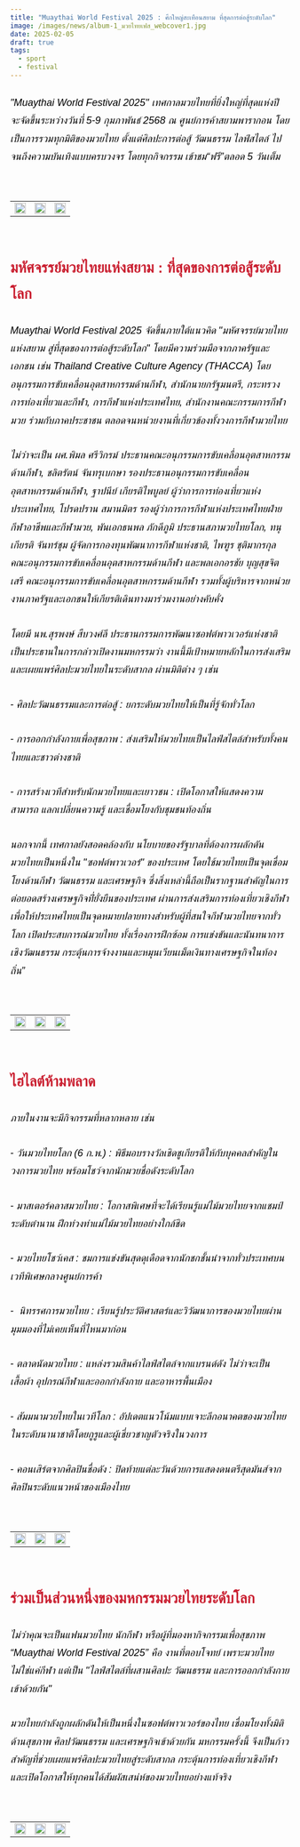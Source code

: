 ```yaml
---
title: "Muaythai World Festival 2025 : ศึกใหญ่สะเทือนสยาม ที่สุดการต่อสู้ระดับโลก"
image: /images/news/album-1_มวยไทยเฟส_webcover1.jpg
date: 2025-02-05
draft: true
tags:
  - sport
  - festival
---
```

<style>
    body {
        color: black;
    }

    h3 {
        color: #ca2031;
        font-family: "IBM Plex Sans Thai", sans-serif;
        font-weight: bold;
        font-size: 26px;
        line-height: 1.8;
    }

    h4 {
        color: black;
        font-family: "IBM Plex Sans Thai", sans-serif;
        font-weight: bold;
        font-size: 20px;
        line-height: 1.8;
    }

h5 {
        color: black;
        font-family: "sarabun", sans-serif;
        font-weight: lighter;
        font-size: 18px;
        line-height: 1.8;
    }
</style>

##### "Muaythai World Festival 2025" เทศกาลมวยไทยที่ยิ่งใหญ่ที่สุดแห่งปี จะจัดขึ้นระหว่างวันที่ 5-9 กุมภาพันธ์ 2568 ณ ศูนย์การค้าสยามพารากอน โดยเป็นการรวมทุกมิติของมวยไทย ตั้งแต่ศิลปะการต่อสู้ วัฒนธรรม ไลฟ์สไตล์ ไปจนถึงความบันเทิงแบบครบวงจร โดยทุกกิจกรรม เข้าชม“ฟรี”ตลอด 5 วันเต็ม

<p><br></p>
<table style="width: 100%; border-collapse: collapse; border: 0px solid rgb(255, 255, 255);">
    <tbody>
        <tr>
            <td style="width: 33.3333%; border: 0px solid rgb(255, 255, 255);"><img src="/images/album-1_-มวยไทยเฟส_x_2.jpg" style="width: 100%;object-fit;"><br></td>
            <td style="width: 33.3333%; border: 0px solid rgb(255, 255, 255);"><img src="/images/album-1_-มวยไทยเฟส_x_3.jpg" style="width: 100%;object-fit;"><br></td>
            <td style="width: 33.3333%; border: 0px solid rgb(255, 255, 255);"><img src="/images/album-1_-มวยไทยเฟส_x_5.jpg" style="width: 100%;object-fit;"><br></td>
        </tr> </tr>
    </tbody>
</table>

<p><br></p>

### **มหัศจรรย์มวยไทยแห่งสยาม : ที่สุดของการต่อสู้ระดับโลก**

##### Muaythai World Festival 2025 จัดขึ้นภายใต้แนวคิด "มหัศจรรย์มวยไทยแห่งสยาม สู่ที่สุดของการต่อสู้ระดับโลก" โดยมีความร่วมมือจากภาครัฐและเอกชน เช่น Thailand Creative Culture Agency (THACCA) โดยอนุกรรมการขับเคลื่อนอุตสาหกรรมด้านกีฬา, สำนักนายกรัฐมนตรี, กระทรวงการท่องเที่ยวและกีฬา, การกีฬาแห่งประเทศไทย, สำนักงานคณะกรรมการกีฬามวย ร่วมกับภาคประชาชน ตลอดจนหน่วยงานที่เกี่ยวข้องทั้งวงการกีฬามวยไทย

##### ไม่ว่าจะเป็น ผศ.พิมล ศรีวิกรม์ ประธานคณะอนุกรรมการขับเคลื่อนอุตสาหกรรมด้านกีฬา, ชลิตรัตน์ จันทรุเบกษา รองประธานอนุกรรมการขับเคลื่อนอุตสาหกรรมด้านกีฬา, ฐาปนีย์ เกียรติไพบูลย์ ผู้ว่าการการท่องเที่ยวแห่งประเทศไทย, โปรดปราน สมานมิตร รองผู้ว่าการการกีฬาแห่งประเทศไทยฝ่ายกีฬาอาชีพและกีฬามวย, พันเอกธนพล ภักดีภูมิ ประธานสภามวยไทยโลก, ทนุเกียรติ จันทร์ชุม ผู้จัดการกองทุนพัฒนาการกีฬาแห่งชาติ, ไพฑูร ชุติมากรกุล คณะอนุกรรมการขับเคลื่อนอุตสาหกรรมด้านกีฬา และพลเอกอรชัย บุญสุขจิตเสรี คณะอนุกรรมการขับเคลื่อนอุตสาหกรรมด้านกีฬา รวมทั้งผู้บริหารจากหน่วยงานภาครัฐและเอกชนให้เกียรติเดินทางมาร่วมงานอย่างคับคั่ง

##### โดยมี นพ.สุรพงษ์ สืบวงศ์ลี ประธานกรรมการพัฒนาซอฟต์พาวเวอร์แห่งชาติ เป็นประธานในการกล่าวเปิดงานมหกรรมว่า งานนี้มีเป้าหมายหลักในการส่งเสริมและเผยแพร่ศิลปะมวยไทยในระดับสากล ผ่านมิติต่าง ๆ เช่น

##### \- ศิลปะวัฒนธรรมและการต่อสู้ : ยกระดับมวยไทยให้เป็นที่รู้จักทั่วโลก

##### \- การออกกำลังกายเพื่อสุขภาพ : ส่งเสริมให้มวยไทยเป็นไลฟ์สไตล์สำหรับทั้งคนไทยและชาวต่างชาติ

##### \- การสร้างเวทีสำหรับนักมวยไทยและเยาวชน : เปิดโอกาสให้แสดงความสามารถ แลกเปลี่ยนความรู้ และเชื่อมโยงกับชุมชนท้องถิ่น

##### นอกจากนี้ เทศกาลยังสอดคล้องกับ นโยบายของรัฐบาลที่ต้องการผลักดันมวยไทยเป็นหนึ่งใน "ซอฟต์พาวเวอร์" ของประเทศ โดยใช้มวยไทยเป็นจุดเชื่อมโยงด้านกีฬา วัฒนธรรม และเศรษฐกิจ ซึ่งสิ่งเหล่านี้ถือเป็นรากฐานสำคัญในการต่อยอดสร้างเศรษฐกิจที่่ยั่งยืนของประเทศ ผ่านการส่งเสริมการท่องเที่ยวเชิงกีฬา เพื่อให้ประเทศไทยเป็นจุดหมายปลายทางสำหรับผู้ที่สนใจกีฬามวยไทยจากทั่วโลก เปิดประสบการณ์มวยไทย ทั้งเรื่องการฝึกซ้อม การแข่งขันและนันทนาการเชิงวัฒนธรรม กระตุ้นการจ้างงานและหมุนเวียนเม็ดเงินทางเศรษฐกิจในท้องถิ่น”

<p><br></p>
<table style="width: 100%; border-collapse: collapse; border: 0px solid rgb(255, 255, 255);">
    <tbody>
        <tr>
            <td style="width: 33.3333%; border: 0px solid rgb(255, 255, 255);"><img src="/images/album-1_-มวยไทยเฟส_x_8.jpg" style="width: 100%;object-fit;"><br></td>
            <td style="width: 33.3333%; border: 0px solid rgb(255, 255, 255);"><img src="/images/album-1_-มวยไทยเฟส_x_6.jpg" style="width: 100%;object-fit;"><br></td>
            <td style="width: 33.3333%; border: 0px solid rgb(255, 255, 255);"><img src="/images/album-1_-มวยไทยเฟส_x_11.jpg" style="width: 100%;object-fit;"><br></td>
        </tr> </tr>
    </tbody>
</table>

<p><br></p>

### **ไฮไลต์ห้ามพลาด**

##### ภายในงานจะมีกิจกรรมที่หลากหลาย เช่น

##### \- วันมวยไทยโลก (6 ก.พ.) : พิธีมอบรางวัลเชิดชูเกียรติให้กับบุคคลสำคัญในวงการมวยไทย พร้อมโชว์จากนักมวยชื่อดังระดับโลก

##### \- มาสเตอร์คลาสมวยไทย : โอกาสพิเศษที่จะได้เรียนรู้แม่ไม้มวยไทยจากแชมป์ระดับตำนาน ฝึกท่วงท่าแม่ไม้มวยไทยอย่างใกล้ชิด

##### \- มวยไทยโชว์เคส : ชมการแข่งขันสุดดุเดือดจากนักชกชั้นนำจากทั่วประเทศบนเวทีพิเศษกลางศูนย์การค้า

##### \-  นิทรรศการมวยไทย : เรียนรู้ประวัติศาสตร์และวิวัฒนาการของมวยไทยผ่านมุมมองที่ไม่เคยเห็นที่ไหนมาก่อน

##### \- ตลาดนัดมวยไทย : แหล่งรวมสินค้าไลฟ์สไตล์จากแบรนด์ดัง ไม่ว่าจะเป็นเสื้อผ้า อุปกรณ์กีฬาและออกกำลังกาย และอาหารพื้นเมือง

##### \- สัมมนามวยไทยในเวทีโลก : อัปเดตแนวโน้มแบบเจาะลึกอนาคตของมวยไทยในระดับนานาชาติโดยกูรูและผู้เชี่ยวชาญตัวจริงในวงการ

##### \- คอนเสิร์ตจากศิลปินชื่อดัง : ปิดท้ายแต่ละวันด้วยการแสดงดนตรีสุดมันส์จากศิลปินระดับแนวหน้าของเมืองไทย

<p><br></p>
<table style="width: 100%; border-collapse: collapse; border: 0px solid rgb(255, 255, 255);">
    <tbody>
        <tr>
            <td style="width: 33.3333%; border: 0px solid rgb(255, 255, 255);"><img src="/images/album-1_-มวยไทยเฟส_x_9.jpg" style="width: 100%;object-fit;"><br></td>
            <td style="width: 33.3333%; border: 0px solid rgb(255, 255, 255);"><img src="/images/album-1_-มวยไทยเฟส_x_16.jpg" style="width: 100%;object-fit;"><br></td>
            <td style="width: 33.3333%; border: 0px solid rgb(255, 255, 255);"><img src="/images/album-1_-มวยไทยเฟส_x_10.jpg" style="width: 100%;object-fit;"><br></td>
        </tr> </tr>
    </tbody>
</table>

<p><br></p>

### **ร่วมเป็นส่วนหนึ่งของมหกรรมมวยไทยระดับโลก**

##### ไม่ว่าคุณจะเป็นแฟนมวยไทย นักกีฬา หรือผู้ที่มองหากิจกรรมเพื่อสุขภาพ “Muaythai World Festival 2025” คือ งานที่ตอบโจทย์ เพราะมวยไทยไม่ใช่แค่กีฬา แต่เป็น "ไลฟ์สไตล์ที่ผสานศิลปะ วัฒนธรรม และการออกกำลังกายเข้าด้วยกัน"

##### มวยไทยกำลังถูกผลักดันให้เป็นหนึ่งในซอฟต์พาวเวอร์ของไทย เชื่อมโยงทั้งมิติด้านสุขภาพ ศิลปวัฒนธรรม และเศรษฐกิจเข้าด้วยกัน มหกรรมครั้งนี้ จึงเป็นก้าวสำคัญที่ช่วยเผยแพร่ศิลปะมวยไทยสู่ระดับสากล กระตุ้นการท่องเที่ยวเชิงกีฬา และเปิดโอกาสให้ทุกคนได้สัมผัสเสน่ห์ของมวยไทยอย่างแท้จริง

<p><br></p>
<table style="width: 100%; border-collapse: collapse; border: 0px solid rgb(255, 255, 255);">
    <tbody>
        <tr>
            <td style="width: 33.3333%; border: 0px solid rgb(255, 255, 255);"><img src="/images/album-1_-มวยไทยเฟส_x_12.jpg" style="width: 100%;object-fit;"><br></td>
            <td style="width: 33.3333%; border: 0px solid rgb(255, 255, 255);"><img src="/images/album-1_-มวยไทยเฟส_x_13.jpg" style="width: 100%;object-fit;"><br></td>
            <td style="width: 33.3333%; border: 0px solid rgb(255, 255, 255);"><img src="/images/album-1_-มวยไทยเฟส_x_14.jpg" style="width: 100%;object-fit;"><br></td>
        </tr>
    </tbody>
</table>

